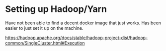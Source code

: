 # Setting up Hadoop/Yarn

Have not been able to find a decent docker image that just works. Has been easier to just set it up on the machine.


https://hadoop.apache.org/docs/stable/hadoop-project-dist/hadoop-common/SingleCluster.html#Execution
